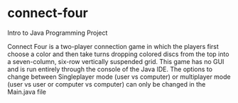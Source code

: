 # connect-four
Intro to Java Programming Project

Connect Four is a two-player connection game in which the players first choose a color and then take turns dropping colored discs from the top into a seven-column, six-row vertically suspended grid. This game has no GUI and is run entirely through the console of the Java IDE. The options to change between Singleplayer mode (user vs computer) or multiplayer mode (user vs user or computer vs computer) can only be changed in the Main.java file
